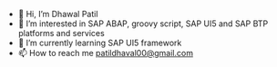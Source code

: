 - 👋 Hi, I’m Dhawal Patil
- 👀 I’m interested in SAP ABAP, groovy script, SAP UI5 and SAP BTP platforms and services
- 🌱 I’m currently learning SAP UI5 framework
- 📫 How to reach me patildhaval00@gmail.com

<!---
patildhaval00/patildhaval00 is a ✨ special ✨ repository because its `README.md` (this file) appears on your GitHub profile.
You can click the Preview link to take a look at your changes.
--->
